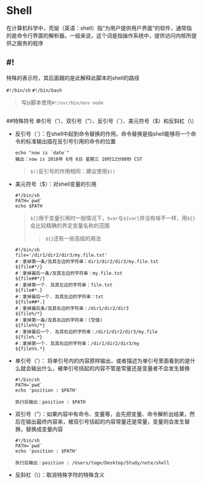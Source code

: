 # Shell
在计算机科学中，壳层（英语：shell）指“为用户提供用户界面”的软件，通常指的是命令行界面的解析器。一般来说，这个词是指操作系统中，提供访问内核所提供之服务的程序

## #!
特殊的表示符，其后面跟的是此解释此脚本的shell的路径

`#!/bin/sh`
`#!/bin/bash`
> 写js脚本使用`#!/usr/bin/env node`
## 

##特殊符号
单引号（’）、双引号（”）、反引号（`）、美元符号（$）和反斜杠（\）

+ 反引号（`）：在shell中起到命令替换的作用。命令替换是指shell能够将一个命令的标准输出插在反引号引用的命令的位置
	
	```
	echo "now is `date`"
	输出：now is 2018年 6月 6日 星期三 10时12分08秒 CST
	```
	> `$()`反引号的作用相同：建议使用`$()`
+ 美元符号（$）：对shell变量的引用
	
	```
	#!/bin/sh
	PATH=`pwd`
	echo $PATH
	```
	>`${}`用于变量引用时一般情况下，`$var`与`${var}`并没有啥不一样，用`${}`会比较精确的界定变量名称的范围
	>> `${}`还有一些高级的用法
	>> 
	```
	#!/bin/sh
	file='/dir1/dir2/dir3/my.file.txt'
	#：拿掉第一条/及其左边的字符串：dir1/dir2/dir3/my.file.txt
	${file#*/}
	#：拿掉最后一条/及其左边的字符串：my.file.txt
	${file##*/}
	#：拿掉第一个. 及其左边的字符串：file.txt
	${file#*.}
	#：拿掉最后一个. 及其左边的字符串：txt
	${file##*.}
	#：拿掉最后条/及其右边的字符串：/dir1/dir2/dir3
	${file%/*}
	#：拿掉第一条/及其右边的字符串：(空值)
	${file%%/*}
	#：拿掉最后一个. 及其右边的字符串：/dir1/dir2/dir3/my.file
	${file%.*}
	#：拿掉第一个. 及其右边的字符串：/dir1/dir2/dir3/my
	${file%%.*}
	```
+ 单引号（’）： 将单引号内的内容原样输出，或者描述为单引号里面看到的是什么就会输出什么，被单引号括起的内容不管是常量还是变量者不会发生替换
	
	```
	#!/bin/sh
	PATH=`pwd`
	echo 'position : $PATH'
	
	执行后输出：position : $PATH
	```
+ 双引号（”）：如果内容中有命令、变量等，会先把变量、命令解析出结果，然后在输出最终内容来，被双引号括起的内容常量还是常量，变量则会发生替换，替换成变量内容
	
	```
	#!/bin/sh
	PATH=`pwd`
	echo 'position : $PATH'
	
	执行后输出：position : /Users/toge/Desktop/Study/note/shell
	```
+ 反斜杠（\）：取消特殊字符的特殊含义